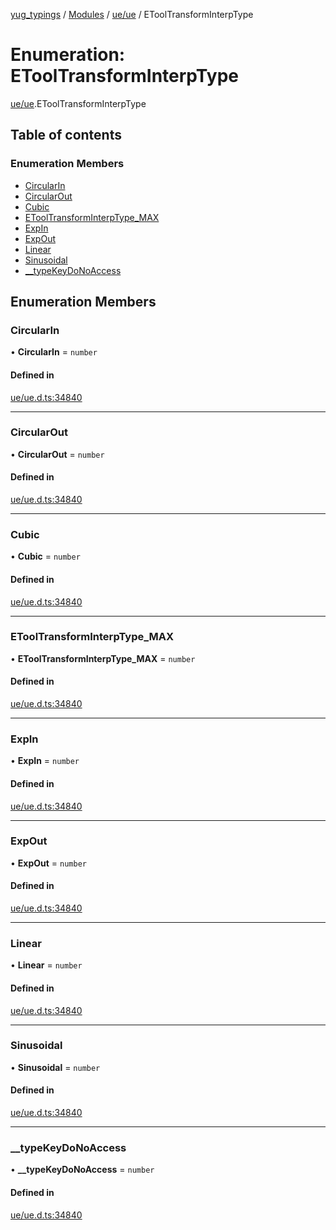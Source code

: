 [yug_typings](../README.md) / [Modules](../modules.md) / [ue/ue](../modules/ue_ue.md) / EToolTransformInterpType

# Enumeration: EToolTransformInterpType

[ue/ue](../modules/ue_ue.md).EToolTransformInterpType

## Table of contents

### Enumeration Members

- [CircularIn](ue_ue.EToolTransformInterpType.md#circularin)
- [CircularOut](ue_ue.EToolTransformInterpType.md#circularout)
- [Cubic](ue_ue.EToolTransformInterpType.md#cubic)
- [EToolTransformInterpType\_MAX](ue_ue.EToolTransformInterpType.md#etooltransforminterptype_max)
- [ExpIn](ue_ue.EToolTransformInterpType.md#expin)
- [ExpOut](ue_ue.EToolTransformInterpType.md#expout)
- [Linear](ue_ue.EToolTransformInterpType.md#linear)
- [Sinusoidal](ue_ue.EToolTransformInterpType.md#sinusoidal)
- [\_\_typeKeyDoNoAccess](ue_ue.EToolTransformInterpType.md#__typekeydonoaccess)

## Enumeration Members

### CircularIn

• **CircularIn** = `number`

#### Defined in

[ue/ue.d.ts:34840](https://github.com/YugMetaverse/yug_typings/blob/b7d9b19/ue/ue.d.ts#L34840)

___

### CircularOut

• **CircularOut** = `number`

#### Defined in

[ue/ue.d.ts:34840](https://github.com/YugMetaverse/yug_typings/blob/b7d9b19/ue/ue.d.ts#L34840)

___

### Cubic

• **Cubic** = `number`

#### Defined in

[ue/ue.d.ts:34840](https://github.com/YugMetaverse/yug_typings/blob/b7d9b19/ue/ue.d.ts#L34840)

___

### EToolTransformInterpType\_MAX

• **EToolTransformInterpType\_MAX** = `number`

#### Defined in

[ue/ue.d.ts:34840](https://github.com/YugMetaverse/yug_typings/blob/b7d9b19/ue/ue.d.ts#L34840)

___

### ExpIn

• **ExpIn** = `number`

#### Defined in

[ue/ue.d.ts:34840](https://github.com/YugMetaverse/yug_typings/blob/b7d9b19/ue/ue.d.ts#L34840)

___

### ExpOut

• **ExpOut** = `number`

#### Defined in

[ue/ue.d.ts:34840](https://github.com/YugMetaverse/yug_typings/blob/b7d9b19/ue/ue.d.ts#L34840)

___

### Linear

• **Linear** = `number`

#### Defined in

[ue/ue.d.ts:34840](https://github.com/YugMetaverse/yug_typings/blob/b7d9b19/ue/ue.d.ts#L34840)

___

### Sinusoidal

• **Sinusoidal** = `number`

#### Defined in

[ue/ue.d.ts:34840](https://github.com/YugMetaverse/yug_typings/blob/b7d9b19/ue/ue.d.ts#L34840)

___

### \_\_typeKeyDoNoAccess

• **\_\_typeKeyDoNoAccess** = `number`

#### Defined in

[ue/ue.d.ts:34840](https://github.com/YugMetaverse/yug_typings/blob/b7d9b19/ue/ue.d.ts#L34840)
